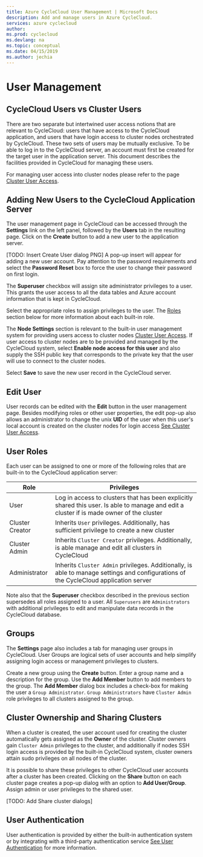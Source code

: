 ```yaml
---
title: Azure CycleCloud User Management | Microsoft Docs
description: Add and manage users in Azure CycleCloud.
services: azure cyclecloud
author: 
ms.prod: cyclecloud
ms.devlang: na
ms.topic: conceptual
ms.date: 04/15/2019
ms.author: jechia
---
```


# User Management

## CycleCloud Users vs Cluster Users
There are two separate but intertwined user access notions that are relevant to CycleCloud: users that have access to the CycleCloud application, and users that have login access to cluster nodes orchestrated by CycleCloud. These two sets of users may be mutually exclusive.
To be able to log in to the CycleCloud server, an account must first be created for the target user in the application server. This document describes the facilities provided in CycleCloud for managing these users.  

For managing user access into cluster nodes please refer to the page [Cluster User Access](user-cluster-access.md).

## Adding New Users to the CycleCloud Application Server

The user management page in CycleCloud can be accessed through the **Settings** link on the left panel, followed by the **Users** tab in the resulting page. Click on the **Create** button to add a new user to the application server.

[TODO: Insert Create User dialog PNG]
A pop-up insert will appear for adding a new user account. Pay attention to the password requirements and select the **Password Reset** box to force the user to change their password on first login.

The **Superuser** checkbox will assign site administrator privileges to a user. This grants the user access to all the data tables and Azure account information that is kept in CycleCloud.

Select the appropriate roles to assign privileges to the user. The [Roles](#User-Roles) section below for more information about each built-in role.

The **Node Settings** section is relevant to the built-in user management system for providing users access to cluster nodes [Cluster User Access](user-cluster-access.md). If user access to cluster nodes are to be provided and managed by the CycleCloud system, select **Enable node access for this user** and also supply the SSH public key that corresponds to the private key that the user will use to connect to the cluster nodes.

Select **Save** to save the new user record in the CycleCloud server.

## Edit User

User records can be edited with the **Edit** button in the user management page. Besides modifying roles or other user properties, the edit pop-up also allows an administrator to change the unix **UID** of the user when this user's local account is created on the cluster nodes for login access [See Cluster User Access](user-cluster-access.md).  

## User Roles

Each user can be assigned to one or more of the following roles that are built-in to the CycleCloud application server:

| Role      | Privileges |
| ----------- | ----------- |
| User      | Log in access to clusters that has been explicitly shared this user. Is able to manage and edit a cluster if is made owner of the cluster |
| Cluster Creator   | Inherits `User` privileges. Additionally, has sufficient privilege to create a new cluster |
| Cluster Admin   | Inherits `Cluster Creator` privileges. Additionally, is able manage and edit all clusters in CycleCloud |
| Administrator  | Inherits `Cluster Admin` privileges. Additionally, is able to manage settings and configurations of the CycleCloud application server |

Note also that the **Superuser** checkbox described in the previous section supersedes all roles assigned to a user. All `Superusers` are `Administrators` with additional privileges to edit and manipulate data records in the CycleCloud database.

## Groups

The **Settings** page also includes a tab for managing user groups in CycleCloud. User Groups are logical sets of user accounts and help simplify assigning login access or management privileges to clusters.

Create a new group using the **Create** button. Enter a group name and a description for the group. Use the **Add Member** button to add members to the group. The **Add Member** dialog box includes a check-box for making the user a `Group Administrator`. `Group Administrators` have `Cluster Admin` role privileges to all clusters assigned to the group.

## Cluster Ownership and Sharing Clusters

When a cluster is created, the user account used for creating the cluster automatically gets assigned as the **Owner** of the cluster. Cluster owners gain `Cluster Admin` privileges to the cluster, and additionally if nodes SSH login access is provided by the built-in CycleCloud system, cluster owners attain sudo privileges on all nodes of the cluster.

It is possible to share these privileges to other CycleCloud user accounts after a cluster has been created. Clicking on the **Share** button on each cluster page creates a pop-up dialog with an option to **Add User/Group**. Assign admin or user privileges to the shared user.

[TODO: Add Share cluster dialogs]

## User Authentication
User authentication is provided by either the built-in authentication system or by integrating with a third-party authentication service [See User Authentication](user-authentication.md) for more information.


